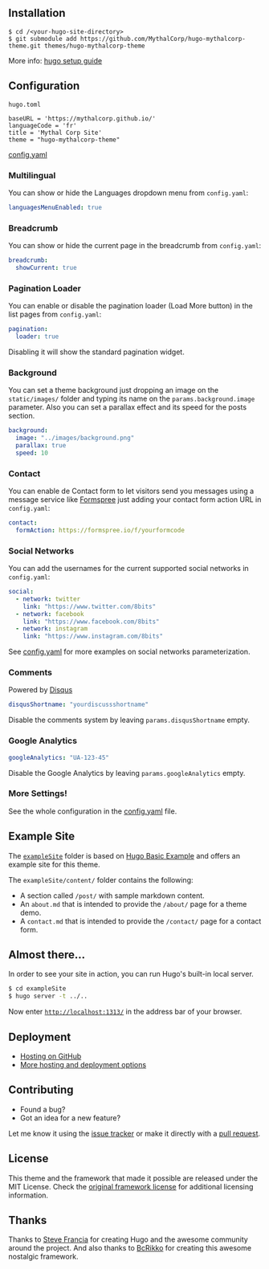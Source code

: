 ## Installation

```
$ cd /<your-hugo-site-directory>
$ git submodule add https://github.com/MythalCorp/hugo-mythalcorp-theme.git themes/hugo-mythalcorp-theme
```

More info: [hugo setup guide](https://gohugo.io/overview/installing/)


## Configuration

`hugo.toml`

```
baseURL = 'https://mythalcorp.github.io/'
languageCode = 'fr'
title = 'Mythal Corp Site'
theme = "hugo-mythalcorp-theme"
```

[config.yaml](https://github.com/miguelsimoni/hugo-8bits-theme/blob/main/exampleSite/config.yaml)

### Multilingual

You can show or hide the Languages dropdown menu from `config.yaml`:

```yaml
languagesMenuEnabled: true
```

### Breadcrumb

You can show or hide the current page in the breadcrumb from `config.yaml`:

```yaml
breadcrumb:
  showCurrent: true
```

### Pagination Loader

You can enable or disable the pagination loader (Load More button) in the list pages from `config.yaml`:

```yaml
pagination:
  loader: true
```

Disabling it will show the standard pagination widget.

### Background

You can set a theme background just dropping an image on the `static/images/` folder and typing its name on the `params.background.image` parameter. Also you can set a parallax effect and its speed for the posts section.

```yaml
background:
  image: "../images/background.png"
  parallax: true
  speed: 10
```

### Contact

You can enable de Contact form to let visitors send you messages using a message service like [Formspree](https://formspree.io/) just adding your contact form action URL in `config.yaml`:

```yaml
contact:
  formAction: https://formspree.io/f/yourformcode
```

### Social Networks

You can add the usernames for the current supported social networks in `config.yaml`:

```yaml
social:
  - network: twitter
    link: "https://www.twitter.com/8bits"
  - network: facebook
    link: "https://www.facebook.com/8bits"
  - network: instagram
    link: "https://www.instagram.com/8bits"
```

See [config.yaml](https://github.com/miguelsimoni/hugo-8bits-theme/blob/main/exampleSite/config.yaml) for more examples on social networks parameterization.

### Comments

Powered by [Disqus](https://disqus.com)

```yaml
disqusShortname: "yourdiscussshortname"
```

Disable the comments system by leaving `params.disqusShortname` empty.

### Google Analytics

```yaml
googleAnalytics: "UA-123-45"
```

Disable the Google Analytics by leaving `params.googleAnalytics` empty.

### More Settings!

See the whole configuration in the [config.yaml](https://github.com/miguelsimoni/hugo-8bits-theme/blob/main/exampleSite/config.yaml) file.


## Example Site

The [`exampleSite`](https://github.com/miguelsimoni/hugo-8bits-theme/tree/main/exampleSite) folder is based on [Hugo Basic Example](https://github.com/gohugoio/hugoBasicExample) and offers an example site for this theme.

The `exampleSite/content/` folder contains the following:

- A section called `/post/` with sample markdown content.
- An `about.md` that is intended to provide the `/about/` page for a theme demo.
- A `contact.md` that is intended to provide the `/contact/` page for a contact form.


## Almost there...

In order to see your site in action, you can run Hugo's built-in local server.

```bash
$ cd exampleSite
$ hugo server -t ../..
```

Now enter [`http://localhost:1313/`](http://localhost:1313/) in the address bar of your browser.


## Deployment

- [Hosting on GitHub](https://gohugo.io/hosting-and-deployment/hosting-on-github/)
- [More hosting and deployment options](https://gohugo.io/hosting-and-deployment/)


## Contributing

- Found a bug?
- Got an idea for a new feature?

Let me know it using the [issue tracker](https://github.com/miguelsimoni/hugo-8bits-theme/issues) or make it directly with a [pull request](https://github.com/miguelsimoni/hugo-8bits-theme/pulls).


## License

This theme and the framework that made it possible are released under the MIT License. Check the [original framework license](https://github.com/nostalgic-css/NES.css#copyright-and-license) for additional licensing information.


## Thanks

Thanks to [Steve Francia](https://github.com/spf13) for creating Hugo and the awesome community around the project. And also thanks to [BcRikko](https://github.com/BcRikko) for creating this awesome nostalgic framework.
